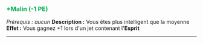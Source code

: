 ### <span style="color:rgb(0, 176, 80)">*Malin (-1 PE)</span>
*Prérequis : aucun*
**Description :** Vous êtes plus intelligent que la moyenne
**Effet :** Vous gagnez +1 lors d'un jet contenant l'**Esprit**

---